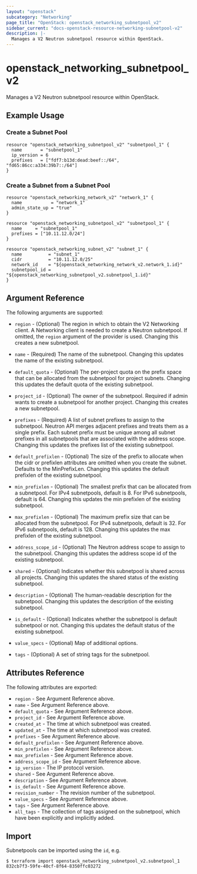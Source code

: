 ```yaml
---
layout: "openstack"
subcategory: "Networking"
page_title: "OpenStack: openstack_networking_subnetpool_v2"
sidebar_current: "docs-openstack-resource-networking-subnetpool-v2"
description: |-
  Manages a V2 Neutron subnetpool resource within OpenStack.
---
```


# openstack\_networking\_subnetpool\_v2

Manages a V2 Neutron subnetpool resource within OpenStack.

## Example Usage

### Create a Subnet Pool

```hcl
resource "openstack_networking_subnetpool_v2" "subnetpool_1" {
  name       = "subnetpool_1"
  ip_version = 6
  prefixes   = ["fdf7:b13d:dead:beef::/64", "fd65:86cc:a334:39b7::/64"]
}
```

### Create a Subnet from a Subnet Pool

```hcl
resource "openstack_networking_network_v2" "network_1" {
  name           = "network_1"
  admin_state_up = "true"
}

resource "openstack_networking_subnetpool_v2" "subnetpool_1" {
  name     = "subnetpool_1"
  prefixes = ["10.11.12.0/24"]
}

resource "openstack_networking_subnet_v2" "subnet_1" {
  name          = "subnet_1"
  cidr          = "10.11.12.0/25"
  network_id    = "${openstack_networking_network_v2.network_1.id}"
  subnetpool_id = "${openstack_networking_subnetpool_v2.subnetpool_1.id}"
}
```

## Argument Reference

The following arguments are supported:

* `region` - (Optional) The region in which to obtain the V2 Networking client.
    A Networking client is needed to create a Neutron subnetpool. If omitted, the
    `region` argument of the provider is used. Changing this creates a new
    subnetpool.

* `name` - (Required) The name of the subnetpool. Changing this updates the name of
    the existing subnetpool.

* `default_quota` - (Optional) The per-project quota on the prefix space that can be
    allocated from the subnetpool for project subnets. Changing this updates the
    default quota of the existing subnetpool.

* `project_id` - (Optional) The owner of the subnetpool. Required if admin wants to
    create a subnetpool for another project. Changing this creates a new subnetpool.

* `prefixes` - (Required) A list of subnet prefixes to assign to the subnetpool.
    Neutron API merges adjacent prefixes and treats them as a single prefix. Each
    subnet prefix must be unique among all subnet prefixes in all subnetpools that
    are associated with the address scope. Changing this updates the prefixes list
    of the existing subnetpool.

* `default_prefixlen` - (Optional) The size of the prefix to allocate when the cidr
    or prefixlen attributes are omitted when you create the subnet. Defaults to the
    MinPrefixLen. Changing this updates the default prefixlen of the existing
    subnetpool.

* `min_prefixlen` - (Optional) The smallest prefix that can be allocated from a
    subnetpool. For IPv4 subnetpools, default is 8. For IPv6 subnetpools, default
    is 64. Changing this updates the min prefixlen of the existing subnetpool.

* `max_prefixlen` - (Optional) The maximum prefix size that can be allocated from
    the subnetpool. For IPv4 subnetpools, default is 32. For IPv6 subnetpools,
    default is 128. Changing this updates the max prefixlen of the existing
    subnetpool.

* `address_scope_id` - (Optional) The Neutron address scope to assign to the
    subnetpool. Changing this updates the address scope id of the existing
    subnetpool.

* `shared` - (Optional) Indicates whether this subnetpool is shared across
    all projects. Changing this updates the shared status of the existing
    subnetpool.

* `description` - (Optional) The human-readable description for the subnetpool.
    Changing this updates the description of the existing subnetpool.

* `is_default` - (Optional) Indicates whether the subnetpool is default
    subnetpool or not. Changing this updates the default status of the existing
    subnetpool.

* `value_specs` - (Optional) Map of additional options.

* `tags` - (Optional) A set of string tags for the subnetpool.

## Attributes Reference

The following attributes are exported:

* `region` - See Argument Reference above.
* `name` - See Argument Reference above.
* `default_quota` - See Argument Reference above.
* `project_id` - See Argument Reference above.
* `created_at` - The time at which subnetpool was created.
* `updated_at` - The time at which subnetpool was created.
* `prefixes` - See Argument Reference above.
* `default_prefixlen` - See Argument Reference above.
* `min_prefixlen` - See Argument Reference above.
* `max_prefixlen` - See Argument Reference above.
* `address_scope_id` - See Argument Reference above.
* `ip_version` - The IP protocol version.
* `shared` - See Argument Reference above.
* `description` - See Argument Reference above.
* `is_default` - See Argument Reference above.
* `revision_number` - The revision number of the subnetpool.
* `value_specs` - See Argument Reference above.
* `tags` - See Argument Reference above.
* `all_tags` - The collection of tags assigned on the subnetpool, which have been
  explicitly and implicitly added.

## Import

Subnetpools can be imported using the `id`, e.g.

```
$ terraform import openstack_networking_subnetpool_v2.subnetpool_1 832cb7f3-59fe-40cf-8f64-8350ffc03272
```
